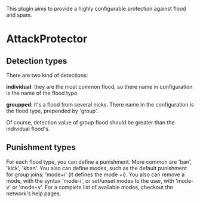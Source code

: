 This plugin aims to provide a highly configurable protection against flood
and spam.

AttackProtector
===============

Detection types
---------------

There are two kind of detections:

**individual**: they are the most common flood, so there name in configuration
   is the name of the flood type

**groupped**: it's a flood from several nicks. There name in the configuration
   is the flood type, prepended by 'group'.

Of course, detection value of group flood should be greater than the
individual flood's.

Punishment types
----------------

For each flood type, you can define a punishment. More common are 'ban',
'kick', 'kban'. You also can define modes, such as the default punishment
for group joins: 'mode+i' (it defines the mode +i). You also can remove
a mode, with the syntax 'mode-i', or set/unset modes to the user, with
'mode-v' or 'mode+v'.
For a complete list of available modes, checkout the network's help pages.
